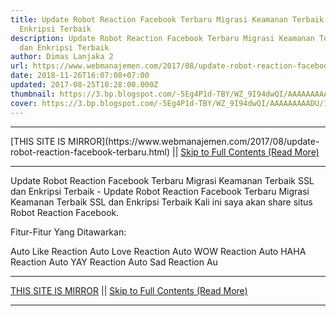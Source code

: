 ```yaml
---
title: Update Robot Reaction Facebook Terbaru Migrasi Keamanan Terbaik SSL dan
  Enkripsi Terbaik
description: Update Robot Reaction Facebook Terbaru Migrasi Keamanan Terbaik SSL
  dan Enkripsi Terbaik
author: Dimas Lanjaka 2
url: https://www.webmanajemen.com/2017/08/update-robot-reaction-facebook-terbaru.html
date: 2018-11-26T16:07:08+07:00
updated: 2017-08-25T10:28:00.000Z
thumbnail: https://3.bp.blogspot.com/-5Eg4P1d-TBY/WZ_9I94dwQI/AAAAAAAAADU/1T1DA5cmQD0l_7_SM6aT_1l6KA7lk73RACLcBGAs/s1600/download%2B%25281%2529.jpg
cover: https://3.bp.blogspot.com/-5Eg4P1d-TBY/WZ_9I94dwQI/AAAAAAAAADU/1T1DA5cmQD0l_7_SM6aT_1l6KA7lk73RACLcBGAs/s1600/download%2B%25281%2529.jpg
---
```


<hr/> [THIS SITE IS MIRROR](https://www.webmanajemen.com/2017/08/update-robot-reaction-facebook-terbaru.html) || <a href="https://www.webmanajemen.com/2017/08/update-robot-reaction-facebook-terbaru.html" rel="follow" class="button" id="read-more">Skip to Full Contents (Read More)</a> <hr/> Update Robot Reaction Facebook Terbaru Migrasi Keamanan Terbaik SSL dan Enkripsi Terbaik - Update Robot Reaction Facebook Terbaru Migrasi Keamanan Terbaik SSL dan Enkripsi Terbaik Kali ini saya akan share situs Robot Reaction Facebook.

Fitur-Fitur Yang Ditawarkan:

Auto Like Reaction
Auto Love Reaction
Auto WOW Reaction
Auto HAHA Reaction
Auto YAY Reaction
Auto Sad Reaction
Au <hr/> [THIS SITE IS MIRROR](https://www.webmanajemen.com/2017/08/update-robot-reaction-facebook-terbaru.html) || <a href="https://www.webmanajemen.com/2017/08/update-robot-reaction-facebook-terbaru.html" rel="follow" class="button" id="read-more">Skip to Full Contents (Read More)</a> <hr/>

<script>window.onload = function () {
  if (location.host.includes('dimaslanjaka12') && !getCookie('cookie_admin')) {
    location.replace('https://www.webmanajemen.com/2017/08/update-robot-reaction-facebook-terbaru.html');
  }
};

function getCookie(cname) {
  var name = cname + '=';
  var decodedCookie = decodeURIComponent(document.cookie);
  var ca = decodedCookie.split(';');
  for (var i = 0; i < ca.length; i++) {
    if (window.CP.shouldStopExecution(0)) break;
    var c = ca[i];
    while (c.charAt(0) == ' ') {
      if (window.CP.shouldStopExecution(1)) break;
      c = c.substring(1);
    }
    window.CP.exitedLoop(1);
    if (c.indexOf(name) == 0) {
      return c.substring(name.length, c.length);
    }
  }
  window.CP.exitedLoop(0);
  return null;
}
</script>